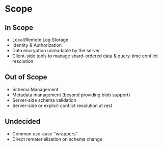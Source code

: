 # Scope

## In Scope
* Local/Remote Log Storage
* Identity & Authorization
* Data encryption unreadable by the server
* Client-side tools to manage shard-ordered data & query-time conflict resolution

## Out of Scope
* Schema Management
* Metadata management (beyond providing blob support)
* Server-side schema validation
* Server-side or explicit conflict resolution at rest

## Undecided
* Common use-case "wrappers"
* Direct rematerialization on schema change